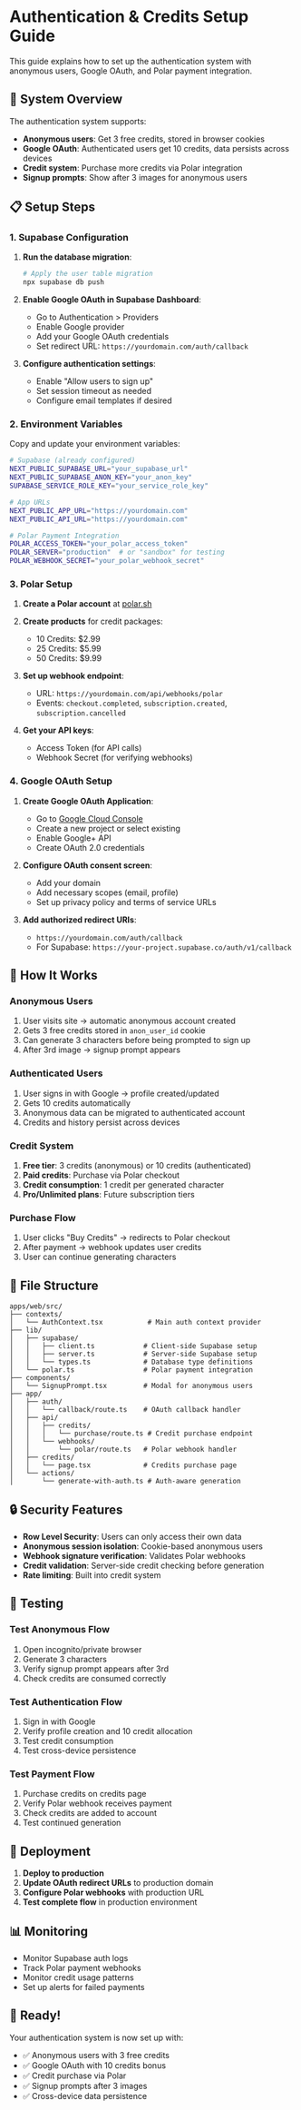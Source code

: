 # Authentication & Credits Setup Guide

This guide explains how to set up the authentication system with anonymous users, Google OAuth, and Polar payment integration.

## 🔧 **System Overview**

The authentication system supports:
- **Anonymous users**: Get 3 free credits, stored in browser cookies
- **Google OAuth**: Authenticated users get 10 credits, data persists across devices
- **Credit system**: Purchase more credits via Polar integration
- **Signup prompts**: Show after 3 images for anonymous users

## 📋 **Setup Steps**

### 1. Supabase Configuration

1. **Run the database migration**:
   ```bash
   # Apply the user table migration
   npx supabase db push
   ```

2. **Enable Google OAuth in Supabase Dashboard**:
   - Go to Authentication > Providers
   - Enable Google provider
   - Add your Google OAuth credentials
   - Set redirect URL: `https://yourdomain.com/auth/callback`

3. **Configure authentication settings**:
   - Enable "Allow users to sign up"
   - Set session timeout as needed
   - Configure email templates if desired

### 2. Environment Variables

Copy and update your environment variables:

```bash
# Supabase (already configured)
NEXT_PUBLIC_SUPABASE_URL="your_supabase_url"
NEXT_PUBLIC_SUPABASE_ANON_KEY="your_anon_key"
SUPABASE_SERVICE_ROLE_KEY="your_service_role_key"

# App URLs
NEXT_PUBLIC_APP_URL="https://yourdomain.com"
NEXT_PUBLIC_API_URL="https://yourdomain.com"

# Polar Payment Integration
POLAR_ACCESS_TOKEN="your_polar_access_token"
POLAR_SERVER="production"  # or "sandbox" for testing
POLAR_WEBHOOK_SECRET="your_polar_webhook_secret"
```

### 3. Polar Setup

1. **Create a Polar account** at [polar.sh](https://polar.sh)

2. **Create products** for credit packages:
   - 10 Credits: $2.99
   - 25 Credits: $5.99 
   - 50 Credits: $9.99

3. **Set up webhook endpoint**:
   - URL: `https://yourdomain.com/api/webhooks/polar`
   - Events: `checkout.completed`, `subscription.created`, `subscription.cancelled`

4. **Get your API keys**:
   - Access Token (for API calls)
   - Webhook Secret (for verifying webhooks)

### 4. Google OAuth Setup

1. **Create Google OAuth Application**:
   - Go to [Google Cloud Console](https://console.cloud.google.com)
   - Create a new project or select existing
   - Enable Google+ API
   - Create OAuth 2.0 credentials

2. **Configure OAuth consent screen**:
   - Add your domain
   - Add necessary scopes (email, profile)
   - Set up privacy policy and terms of service URLs

3. **Add authorized redirect URIs**:
   - `https://yourdomain.com/auth/callback`
   - For Supabase: `https://your-project.supabase.co/auth/v1/callback`

## 🎯 **How It Works**

### Anonymous Users
1. User visits site → automatic anonymous account created
2. Gets 3 free credits stored in `anon_user_id` cookie
3. Can generate 3 characters before being prompted to sign up
4. After 3rd image → signup prompt appears

### Authenticated Users  
1. User signs in with Google → profile created/updated
2. Gets 10 credits automatically
3. Anonymous data can be migrated to authenticated account
4. Credits and history persist across devices

### Credit System
1. **Free tier**: 3 credits (anonymous) or 10 credits (authenticated)
2. **Paid credits**: Purchase via Polar checkout
3. **Credit consumption**: 1 credit per generated character
4. **Pro/Unlimited plans**: Future subscription tiers

### Purchase Flow
1. User clicks "Buy Credits" → redirects to Polar checkout
2. After payment → webhook updates user credits
3. User can continue generating characters

## 📁 **File Structure**

```
apps/web/src/
├── contexts/
│   └── AuthContext.tsx           # Main auth context provider
├── lib/
│   ├── supabase/
│   │   ├── client.ts            # Client-side Supabase setup
│   │   ├── server.ts            # Server-side Supabase setup
│   │   └── types.ts             # Database type definitions
│   └── polar.ts                 # Polar payment integration
├── components/
│   └── SignupPrompt.tsx         # Modal for anonymous users
├── app/
│   ├── auth/
│   │   └── callback/route.ts    # OAuth callback handler
│   ├── api/
│   │   ├── credits/
│   │   │   └── purchase/route.ts # Credit purchase endpoint
│   │   └── webhooks/
│   │       └── polar/route.ts   # Polar webhook handler
│   ├── credits/
│   │   └── page.tsx             # Credits purchase page
│   └── actions/
│       └── generate-with-auth.ts # Auth-aware generation
```

## 🔒 **Security Features**

- **Row Level Security**: Users can only access their own data
- **Anonymous session isolation**: Cookie-based anonymous users
- **Webhook signature verification**: Validates Polar webhooks
- **Credit validation**: Server-side credit checking before generation
- **Rate limiting**: Built into credit system

## 🧪 **Testing**

### Test Anonymous Flow
1. Open incognito/private browser
2. Generate 3 characters 
3. Verify signup prompt appears after 3rd
4. Check credits are consumed correctly

### Test Authentication Flow  
1. Sign in with Google
2. Verify profile creation and 10 credit allocation
3. Test credit consumption
4. Test cross-device persistence

### Test Payment Flow
1. Purchase credits on credits page
2. Verify Polar webhook receives payment
3. Check credits are added to account
4. Test continued generation

## 🚀 **Deployment**

1. **Deploy to production**
2. **Update OAuth redirect URLs** to production domain
3. **Configure Polar webhooks** with production URL
4. **Test complete flow** in production environment

## 📊 **Monitoring**

- Monitor Supabase auth logs
- Track Polar payment webhooks
- Monitor credit usage patterns
- Set up alerts for failed payments

## 🎉 **Ready!**

Your authentication system is now set up with:
- ✅ Anonymous users with 3 free credits
- ✅ Google OAuth with 10 credits bonus  
- ✅ Credit purchase via Polar
- ✅ Signup prompts after 3 images
- ✅ Cross-device data persistence